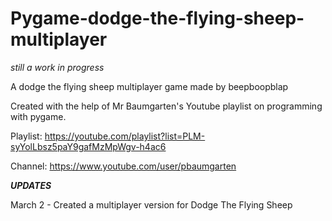 # Pygame-dodge-the-flying-sheep-multiplayer

*still a work in progress*

A dodge the flying sheep multiplayer game made by beepboopblap

Created with the help of Mr Baumgarten's Youtube playlist on programming with pygame.

Playlist: https://youtube.com/playlist?list=PLM-syYolLbsz5paY9gafMzMpWgv-h4ac6

Channel: https://www.youtube.com/user/pbaumgarten

***UPDATES***

March 2 - Created a multiplayer version for Dodge The Flying Sheep
